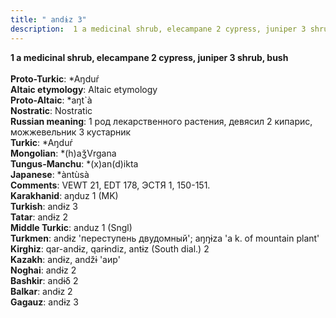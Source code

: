 ```yaml
---
title: " andɨz 3"
description:  1 a medicinal shrub, elecampane 2 cypress, juniper 3 shrub, bush
---
```

<p data-pagefind-weight="0.5">
<strong> 1 a medicinal shrub, elecampane 2 cypress, juniper 3 shrub, bush</strong><br><br>
<strong>Proto-Turkic</strong>:  *Aŋduŕ<br>
<strong>Altaic etymology</strong>:  Altaic etymology<br>
<strong> Proto-Altaic</strong>:  *aŋt`à<br>
<strong>Nostratic</strong>:  Nostratic<br>
<strong>Russian meaning</strong>:  1 род лекарственного растения, девясил 2 кипарис, можжевельник 3 кустарник<br>
<strong>Turkic</strong>:  *Aŋduŕ<br>
<strong>Mongolian</strong>:  *(h)aǯVrgana<br>
<strong>Tungus-Manchu</strong>:  *(x)an(d)ikta<br>
<strong>Japanese</strong>:  *àntùsà<br>
<strong>Comments</strong>:  VEWT 21, EDT 178, ЭСТЯ 1, 150-151.<br>
<strong>Karakhanid</strong>:  aŋduz 1 (MK)<br>
<strong>Turkish</strong>:  andɨz 3<br>
<strong>Tatar</strong>:  andɨz 2<br>
<strong>Middle Turkic</strong>:  anduz 1 (Sngl)<br>
<strong>Turkmen</strong>:  andɨz 'переступень двудомный'; aŋŋɨza 'a k. of mountain plant'<br>
<strong>Kirghiz</strong>:  qar-andɨz, qarɨndiz, antɨz (South dial.) 2<br>
<strong>Kazakh</strong>:  andɨz, andžɨ 'аир'<br>
<strong>Noghai</strong>:  andɨz 2<br>
<strong>Bashkir</strong>:  andɨδ 2<br>
<strong>Balkar</strong>:  andɨz 2<br>
<strong>Gagauz</strong>:  andɨz 3<br>

</p>
